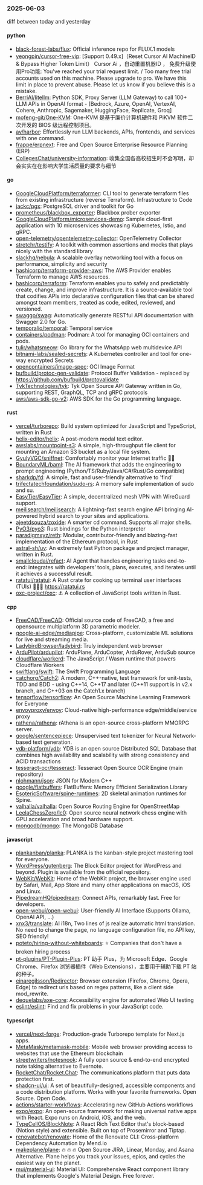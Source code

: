 ### 2025-06-03
diff between today and yesterday

#### python
* [black-forest-labs/flux](https://github.com/black-forest-labs/flux): Official inference repo for FLUX.1 models
* [yeongpin/cursor-free-vip](https://github.com/yeongpin/cursor-free-vip): [Support 0.49.x]（Reset Cursor AI MachineID & Bypass Higher Token Limit） Cursor Ai ，自动重置机器ID ， 免费升级使用Pro功能: You've reached your trial request limit. / Too many free trial accounts used on this machine. Please upgrade to pro. We have this limit in place to prevent abuse. Please let us know if you believe this is a mistake.
* [BerriAI/litellm](https://github.com/BerriAI/litellm): Python SDK, Proxy Server (LLM Gateway) to call 100+ LLM APIs in OpenAI format - [Bedrock, Azure, OpenAI, VertexAI, Cohere, Anthropic, Sagemaker, HuggingFace, Replicate, Groq]
* [mofeng-git/One-KVM](https://github.com/mofeng-git/One-KVM): One-KVM 是基于廉价计算机硬件和 PiKVM 软件二次开发的 BIOS 级远程控制项目。
* [av/harbor](https://github.com/av/harbor): Effortlessly run LLM backends, APIs, frontends, and services with one command.
* [frappe/erpnext](https://github.com/frappe/erpnext): Free and Open Source Enterprise Resource Planning (ERP)
* [CollegesChat/university-information](https://github.com/CollegesChat/university-information): 收集全国各高校招生时不会写明，却会实实在在影响大学生活质量的要求与细节

#### go
* [GoogleCloudPlatform/terraformer](https://github.com/GoogleCloudPlatform/terraformer): CLI tool to generate terraform files from existing infrastructure (reverse Terraform). Infrastructure to Code
* [jackc/pgx](https://github.com/jackc/pgx): PostgreSQL driver and toolkit for Go
* [prometheus/blackbox_exporter](https://github.com/prometheus/blackbox_exporter): Blackbox prober exporter
* [GoogleCloudPlatform/microservices-demo](https://github.com/GoogleCloudPlatform/microservices-demo): Sample cloud-first application with 10 microservices showcasing Kubernetes, Istio, and gRPC.
* [open-telemetry/opentelemetry-collector](https://github.com/open-telemetry/opentelemetry-collector): OpenTelemetry Collector
* [stretchr/testify](https://github.com/stretchr/testify): A toolkit with common assertions and mocks that plays nicely with the standard library
* [slackhq/nebula](https://github.com/slackhq/nebula): A scalable overlay networking tool with a focus on performance, simplicity and security
* [hashicorp/terraform-provider-aws](https://github.com/hashicorp/terraform-provider-aws): The AWS Provider enables Terraform to manage AWS resources.
* [hashicorp/terraform](https://github.com/hashicorp/terraform): Terraform enables you to safely and predictably create, change, and improve infrastructure. It is a source-available tool that codifies APIs into declarative configuration files that can be shared amongst team members, treated as code, edited, reviewed, and versioned.
* [swaggo/swag](https://github.com/swaggo/swag): Automatically generate RESTful API documentation with Swagger 2.0 for Go.
* [temporalio/temporal](https://github.com/temporalio/temporal): Temporal service
* [containers/podman](https://github.com/containers/podman): Podman: A tool for managing OCI containers and pods.
* [tulir/whatsmeow](https://github.com/tulir/whatsmeow): Go library for the WhatsApp web multidevice API
* [bitnami-labs/sealed-secrets](https://github.com/bitnami-labs/sealed-secrets): A Kubernetes controller and tool for one-way encrypted Secrets
* [opencontainers/image-spec](https://github.com/opencontainers/image-spec): OCI Image Format
* [bufbuild/protoc-gen-validate](https://github.com/bufbuild/protoc-gen-validate): Protocol Buffer Validation - replaced by https://github.com/bufbuild/protovalidate
* [TykTechnologies/tyk](https://github.com/TykTechnologies/tyk): Tyk Open Source API Gateway written in Go, supporting REST, GraphQL, TCP and gRPC protocols
* [aws/aws-sdk-go-v2](https://github.com/aws/aws-sdk-go-v2): AWS SDK for the Go programming language.

#### rust
* [vercel/turborepo](https://github.com/vercel/turborepo): Build system optimized for JavaScript and TypeScript, written in Rust
* [helix-editor/helix](https://github.com/helix-editor/helix): A post-modern modal text editor.
* [awslabs/mountpoint-s3](https://github.com/awslabs/mountpoint-s3): A simple, high-throughput file client for mounting an Amazon S3 bucket as a local file system.
* [GyulyVGC/sniffnet](https://github.com/GyulyVGC/sniffnet): Comfortably monitor your Internet traffic 🕵️‍♂️
* [BoundaryML/baml](https://github.com/BoundaryML/baml): The AI framework that adds the engineering to prompt engineering (Python/TS/Ruby/Java/C#/Rust/Go compatible)
* [sharkdp/fd](https://github.com/sharkdp/fd): A simple, fast and user-friendly alternative to 'find'
* [trifectatechfoundation/sudo-rs](https://github.com/trifectatechfoundation/sudo-rs): A memory safe implementation of sudo and su.
* [EasyTier/EasyTier](https://github.com/EasyTier/EasyTier): A simple, decentralized mesh VPN with WireGuard support.
* [meilisearch/meilisearch](https://github.com/meilisearch/meilisearch): A lightning-fast search engine API bringing AI-powered hybrid search to your sites and applications.
* [ajeetdsouza/zoxide](https://github.com/ajeetdsouza/zoxide): A smarter cd command. Supports all major shells.
* [PyO3/pyo3](https://github.com/PyO3/pyo3): Rust bindings for the Python interpreter
* [paradigmxyz/reth](https://github.com/paradigmxyz/reth): Modular, contributor-friendly and blazing-fast implementation of the Ethereum protocol, in Rust
* [astral-sh/uv](https://github.com/astral-sh/uv): An extremely fast Python package and project manager, written in Rust.
* [smallcloudai/refact](https://github.com/smallcloudai/refact): AI Agent that handles engineering tasks end-to-end: integrates with developers’ tools, plans, executes, and iterates until it achieves a successful result.
* [ratatui/ratatui](https://github.com/ratatui/ratatui): A Rust crate for cooking up terminal user interfaces (TUIs) 👨‍🍳🐀 https://ratatui.rs
* [oxc-project/oxc](https://github.com/oxc-project/oxc): ⚓ A collection of JavaScript tools written in Rust.

#### cpp
* [FreeCAD/FreeCAD](https://github.com/FreeCAD/FreeCAD): Official source code of FreeCAD, a free and opensource multiplatform 3D parametric modeler.
* [google-ai-edge/mediapipe](https://github.com/google-ai-edge/mediapipe): Cross-platform, customizable ML solutions for live and streaming media.
* [LadybirdBrowser/ladybird](https://github.com/LadybirdBrowser/ladybird): Truly independent web browser
* [ArduPilot/ardupilot](https://github.com/ArduPilot/ardupilot): ArduPlane, ArduCopter, ArduRover, ArduSub source
* [cloudflare/workerd](https://github.com/cloudflare/workerd): The JavaScript / Wasm runtime that powers Cloudflare Workers
* [swiftlang/swift](https://github.com/swiftlang/swift): The Swift Programming Language
* [catchorg/Catch2](https://github.com/catchorg/Catch2): A modern, C++-native, test framework for unit-tests, TDD and BDD - using C++14, C++17 and later (C++11 support is in v2.x branch, and C++03 on the Catch1.x branch)
* [tensorflow/tensorflow](https://github.com/tensorflow/tensorflow): An Open Source Machine Learning Framework for Everyone
* [envoyproxy/envoy](https://github.com/envoyproxy/envoy): Cloud-native high-performance edge/middle/service proxy
* [rathena/rathena](https://github.com/rathena/rathena): rAthena is an open-source cross-platform MMORPG server.
* [google/sentencepiece](https://github.com/google/sentencepiece): Unsupervised text tokenizer for Neural Network-based text generation.
* [ydb-platform/ydb](https://github.com/ydb-platform/ydb): YDB is an open source Distributed SQL Database that combines high availability and scalability with strong consistency and ACID transactions
* [tesseract-ocr/tesseract](https://github.com/tesseract-ocr/tesseract): Tesseract Open Source OCR Engine (main repository)
* [nlohmann/json](https://github.com/nlohmann/json): JSON for Modern C++
* [google/flatbuffers](https://github.com/google/flatbuffers): FlatBuffers: Memory Efficient Serialization Library
* [EsotericSoftware/spine-runtimes](https://github.com/EsotericSoftware/spine-runtimes): 2D skeletal animation runtimes for Spine.
* [valhalla/valhalla](https://github.com/valhalla/valhalla): Open Source Routing Engine for OpenStreetMap
* [LeelaChessZero/lc0](https://github.com/LeelaChessZero/lc0): Open source neural network chess engine with GPU acceleration and broad hardware support.
* [mongodb/mongo](https://github.com/mongodb/mongo): The MongoDB Database

#### javascript
* [plankanban/planka](https://github.com/plankanban/planka): PLANKA is the kanban-style project mastering tool for everyone.
* [WordPress/gutenberg](https://github.com/WordPress/gutenberg): The Block Editor project for WordPress and beyond. Plugin is available from the official repository.
* [WebKit/WebKit](https://github.com/WebKit/WebKit): Home of the WebKit project, the browser engine used by Safari, Mail, App Store and many other applications on macOS, iOS and Linux.
* [PipedreamHQ/pipedream](https://github.com/PipedreamHQ/pipedream): Connect APIs, remarkably fast. Free for developers.
* [open-webui/open-webui](https://github.com/open-webui/open-webui): User-friendly AI Interface (Supports Ollama, OpenAI API, ...)
* [xnx3/translate](https://github.com/xnx3/translate): AI i18n, Two lines of js realize automatic html translation. No need to change the page, no language configuration file, no API key, SEO friendly!
* [poteto/hiring-without-whiteboards](https://github.com/poteto/hiring-without-whiteboards): ⭐️ Companies that don't have a broken hiring process
* [pt-plugins/PT-Plugin-Plus](https://github.com/pt-plugins/PT-Plugin-Plus): PT 助手 Plus，为 Microsoft Edge、Google Chrome、Firefox 浏览器插件（Web Extensions），主要用于辅助下载 PT 站的种子。
* [einaregilsson/Redirector](https://github.com/einaregilsson/Redirector): Browser extension (Firefox, Chrome, Opera, Edge) to redirect urls based on regex patterns, like a client side mod_rewrite.
* [dequelabs/axe-core](https://github.com/dequelabs/axe-core): Accessibility engine for automated Web UI testing
* [eslint/eslint](https://github.com/eslint/eslint): Find and fix problems in your JavaScript code.

#### typescript
* [vercel/next-forge](https://github.com/vercel/next-forge): Production-grade Turborepo template for Next.js apps.
* [MetaMask/metamask-mobile](https://github.com/MetaMask/metamask-mobile): Mobile web browser providing access to websites that use the Ethereum blockchain
* [streetwriters/notesnook](https://github.com/streetwriters/notesnook): A fully open source & end-to-end encrypted note taking alternative to Evernote.
* [RocketChat/Rocket.Chat](https://github.com/RocketChat/Rocket.Chat): The communications platform that puts data protection first.
* [shadcn-ui/ui](https://github.com/shadcn-ui/ui): A set of beautifully-designed, accessible components and a code distribution platform. Works with your favorite frameworks. Open Source. Open Code.
* [actions/starter-workflows](https://github.com/actions/starter-workflows): Accelerating new GitHub Actions workflows
* [expo/expo](https://github.com/expo/expo): An open-source framework for making universal native apps with React. Expo runs on Android, iOS, and the web.
* [TypeCellOS/BlockNote](https://github.com/TypeCellOS/BlockNote): A React Rich Text Editor that's block-based (Notion style) and extensible. Built on top of Prosemirror and Tiptap.
* [renovatebot/renovate](https://github.com/renovatebot/renovate): Home of the Renovate CLI: Cross-platform Dependency Automation by Mend.io
* [makeplane/plane](https://github.com/makeplane/plane): 🔥 🔥 🔥 Open Source JIRA, Linear, Monday, and Asana Alternative. Plane helps you track your issues, epics, and cycles the easiest way on the planet.
* [mui/material-ui](https://github.com/mui/material-ui): Material UI: Comprehensive React component library that implements Google's Material Design. Free forever.
